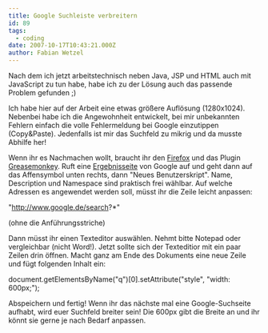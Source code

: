 ```yaml
---
title: Google Suchleiste verbreitern
id: 89
tags:
  - coding
date: 2007-10-17T10:43:21.000Z
author: Fabian Wetzel
---
```


Nach dem ich jetzt arbeitstechnisch neben Java, JSP und HTML auch mit JavaScript zu tun habe, habe ich zu der L&#xF6;sung auch das passende Problem gefunden ;)

Ich habe hier auf der Arbeit eine etwas gr&#xF6;&#xDF;ere Aufl&#xF6;sung (1280x1024). Nebenbei habe ich die Angewohnheit entwickelt, bei mir unbekannten Fehlern einfach die volle Fehlermeldung bei Google einzutippen (Copy&amp;Paste). Jedenfalls ist mir das Suchfeld zu mikrig und da musste Abhilfe her!

Wenn ihr es Nachmachen wollt, braucht ihr den [Firefox](http://www.mozilla-europe.org/de/) und das Plugin [Greasemonkey](https://addons.mozilla.org/de/firefox/addon/748). Ruft eine [Ergebnisseite](http://www.google.de/search?q=Fabse) von Google auf und geht dann auf das Affensymbol unten rechts, dann &quot;Neues Benutzerskript&quot;. Name, Description und Namespace sind praktisch frei w&#xE4;hlbar. Auf welche Adressen es angewendet werden soll, m&#xFC;sst ihr die Zeile leicht anpassen:

&quot;http://www.google.de/search?*&quot;

(ohne die Anf&#xFC;hrungsstriche)

Dann m&#xFC;sst ihr einen Texteditor ausw&#xE4;hlen. Nehmt bitte Notepad oder vergleichbar (nicht Word!). Jetzt sollte sich der Texteditior mit ein paar Zeilen drin &#xF6;ffnen. Macht ganz am Ende des Dokuments eine neue Zeile und f&#xFC;gt folgenden Inhalt ein:

document.getElementsByName(&quot;q&quot;)[0].setAttribute(&quot;style&quot;, &quot;width: 600px;&quot;);

Abspeichern und fertig! Wenn ihr das n&#xE4;chste mal eine Google-Suchseite aufhabt, wird euer Suchfeld breiter sein! Die 600px gibt die Breite an und ihr k&#xF6;nnt sie gerne je nach Bedarf anpassen.

